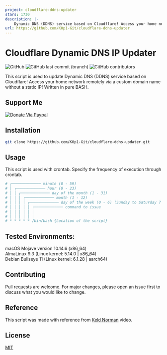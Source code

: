 ```yaml
---
project: cloudflare-ddns-updater
stars: 1730
description: |-
    Dynamic DNS (DDNS) service based on Cloudflare! Access your home network remotely via a custom domain name without a static IP! Written in pure BASH~
url: https://github.com/K0p1-Git/cloudflare-ddns-updater
---
```


# Cloudflare Dynamic DNS IP Updater
<img alt="GitHub" src="https://img.shields.io/github/license/K0p1-Git/cloudflare-ddns-updater?color=black"> <img alt="GitHub last commit (branch)" src="https://img.shields.io/github/last-commit/K0p1-Git/cloudflare-ddns-updater/main"> <img alt="GitHub contributors" src="https://img.shields.io/github/contributors/K0p1-Git/cloudflare-ddns-updater">

This script is used to update Dynamic DNS (DDNS) service based on Cloudflare! Access your home network remotely via a custom domain name without a static IP! Written in pure BASH.

## Support Me
[![Donate Via Paypal](https://www.paypalobjects.com/en_US/i/btn/btn_donateCC_LG.gif)](https://www.paypal.me/Jasonkkf)

## Installation

```bash
git clone https://github.com/K0p1-Git/cloudflare-ddns-updater.git
```

## Usage
This script is used with crontab. Specify the frequency of execution through crontab.

```bash
# ┌───────────── minute (0 - 59)
# │ ┌───────────── hour (0 - 23)
# │ │ ┌───────────── day of the month (1 - 31)
# │ │ │ ┌───────────── month (1 - 12)
# │ │ │ │ ┌───────────── day of the week (0 - 6) (Sunday to Saturday 7 is also Sunday on some systems)
# │ │ │ │ │ ┌───────────── command to issue                               
# │ │ │ │ │ │
# │ │ │ │ │ │
# * * * * * /bin/bash {Location of the script}
```

## Tested Environments:
macOS Mojave version 10.14.6 (x86_64) <br />
AlmaLinux 9.3 (Linux kernel: 5.14.0 | x86_64) <br />
Debian Bullseye 11 (Linux kernel: 6.1.28 | aarch64) <br />

## Contributing
Pull requests are welcome. For major changes, please open an issue first to discuss what you would like to change.

## Reference
This script was made with reference from [Keld Norman](https://www.youtube.com/watch?v=vSIBkH7sxos) video.

## License
[MIT](https://github.com/K0p1-Git/cloudflare-ddns-updater/blob/main/LICENSE)

